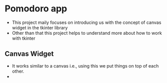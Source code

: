 # Pomodoro app
- This project maily focuses on introducing us with the concept of canvas widget in the tkinter library
- Other than that this project helps to understand more about how to work with tkinter

## Canvas Widget
- It works similar to a canvas i.e., using this we put things on top of each other.
- 